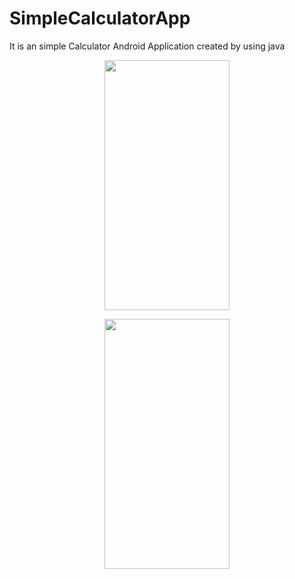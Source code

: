 # SimpleCalculatorApp
It is an simple Calculator Android Application created by using java

<p align="center">
  <img src="https://github-production-user-asset-6210df.s3.amazonaws.com/98186477/245184553-c9722197-6494-47db-b7a3-3b5515a0a2ef.jpg" width="200" height="400"   />
</p>
<p align="center">
  <img src="https://github-production-user-asset-6210df.s3.amazonaws.com/98186477/245184832-0af530b9-4876-4d7a-8cc6-9949431c57c4.jpg" width="200" height="400"   />
</p>

